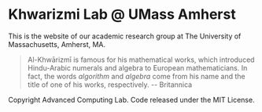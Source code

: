 # Khwarizmi Lab @ UMass Amherst

This is the website of our academic research group at The University of Massachusetts, Amherst, MA.

> Al-Khwārizmī is famous for his mathematical works, which introduced Hindu-Arabic numerals and algebra to European mathematicians. In fact, the words *algorithm* and *algebra* come from his name and the title of one of his works, respectively. -- Britannica


Copyright Advanced Computing Lab. Code released under the MIT License.